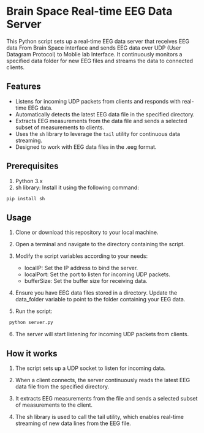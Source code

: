#   Brain Space Real-time EEG Data Server

This Python script sets up a real-time EEG data server that receives EEG data From Brain Space interface and sends EEG data over UDP (User Datagram Protocol) to Moblie lab Interface. It continuously monitors a specified data folder for new EEG files and streams the data to connected clients.

## Features

* Listens for incoming UDP packets from clients and responds with real-time EEG data.
* Automatically detects the latest EEG data file in the specified directory.
* Extracts EEG measurements from the data file and sends a selected subset of measurements to clients.
* Uses the `sh` library to leverage the `tail` utility for continuous data streaming.
* Designed to work with EEG data files in the .eeg format.
    
## Prerequisites
1. Python 3.x
2. sh library: Install it using the following command:   
```bash
pip install sh
```

## Usage  
1. Clone or download this repository to your local machine.

2. Open a terminal and navigate to the directory containing the script.

3. Modify the script variables according to your needs:

    * localIP: Set the IP address to bind the server.
    * localPort: Set the port to listen for incoming UDP packets.
    * bufferSize: Set the buffer size for receiving data.

4. Ensure you have EEG data files stored in a directory. Update the data_folder variable to point to the folder containing your EEG data.

5. Run the script:
```bash
 python server.py
```

6. The server will start listening for incoming UDP packets from clients.

## How it works  

1. The script sets up a UDP socket to listen for incoming data.

2. When a client connects, the server continuously reads the latest EEG data file from the specified directory.

3. It extracts EEG measurements from the file and sends a selected subset of measurements to the client.

4. The sh library is used to call the tail utility, which enables real-time streaming of new data lines from the EEG file.
